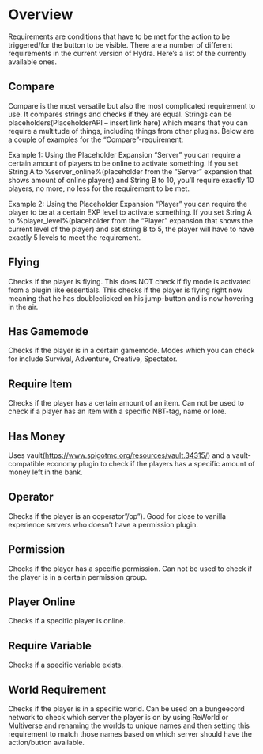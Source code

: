 # Overview


Requirements are conditions that have to be met for the action to be triggered/for the button to be visible. There are a number of different requirements in the current version of Hydra. Here’s a list of the currently available ones.

## Compare


Compare is the most versatile but also the most complicated requirement to use. It compares strings and checks if they are equal. Strings can be placeholders(PlaceholderAPI – insert link here) which means that you can require a multitude of things, including things from other plugins. Below are a couple of examples for the “Compare”-requirement:

Example 1: Using the Placeholder Expansion “Server” you can require a certain amount of players to be online to activate something. If you set String A to %server_online%(placeholder from the “Server” expansion that shows amount of online players) and String B to 10, you’ll require exactly 10 players, no more, no less for the requirement to be met.

Example 2: Using the Placeholder Expansion “Player” you can require the player to be at a certain EXP level to activate something. If you set String A to %player_level%(placeholder from the “Player” expansion that shows the current level of the player) and set string B to 5, the player will have to have exactly 5 levels to meet the requirement.

## Flying


Checks if the player is flying. This does NOT check if fly mode is activated from a plugin like essentials. This checks if the player is flying right now meaning that he has doubleclicked on his jump-button and is now hovering in the air.

## Has Gamemode


Checks if the player is in a certain gamemode. Modes which you can check for include Survival, Adventure, Creative, Spectator.

## Require Item


Checks if the player has a certain amount of an item. Can not be used to check if a player has an item with a specific NBT-tag, name or lore.

## Has Money


Uses vault(https://www.spigotmc.org/resources/vault.34315/) and a vault-compatible economy plugin to check if the players has a specific amount of money left in the bank. 

## Operator


Checks if the player is an ooperator”/op”). Good for close to vanilla experience servers who doesn’t have a permission plugin. 

## Permission


Checks if the player has a specific permission. Can not be used to check if the player is in a certain permission group. 

## Player Online


Checks if a specific player is online.

## Require Variable


Checks if a specific variable exists. 

## World Requirement


Checks if the player is in a specific world. Can be used on a bungeecord network to check which server the player is on by using ReWorld or Multiverse and renaming the worlds to unique names and then setting this requirement to match those names based on which server should have the action/button available. 
